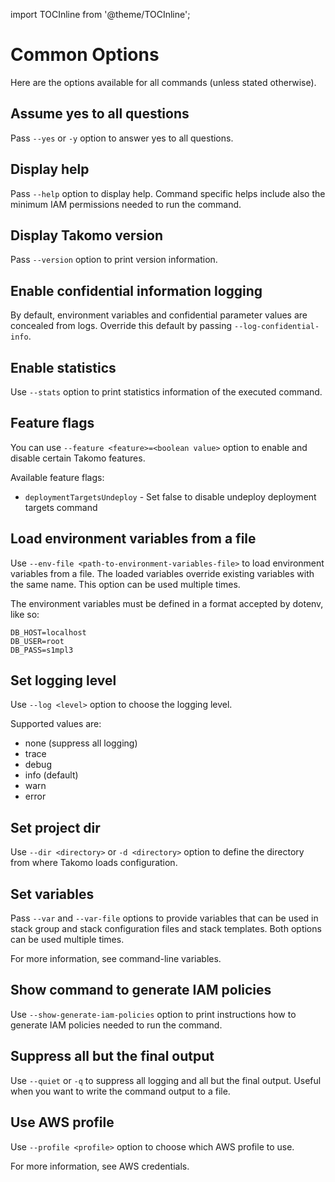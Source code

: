 import TOCInline from '@theme/TOCInline';

# Common Options

Here are the options available for all commands (unless stated otherwise).

<TOCInline toc={toc} />

## Assume yes to all questions

Pass `--yes` or `-y` option to answer yes to all questions.

## Display help

Pass `--help` option to display help. Command specific helps include also the minimum IAM permissions needed to run the command.

## Display Takomo version

Pass `--version` option to print version information.

## Enable confidential information logging

By default, environment variables and confidential parameter values are concealed from logs. Override this default by passing `--log-confidential-info`.

## Enable statistics

Use `--stats` option to print statistics information of the executed command.

## Feature flags

You can use `--feature <feature>=<boolean value>` option to enable and disable certain Takomo features.

Available feature flags:

- `deploymentTargetsUndeploy` - Set false to disable undeploy deployment targets command

## Load environment variables from a file

Use `--env-file <path-to-environment-variables-file>` to load environment variables from a file. The loaded variables override existing variables with the same name. This option can be used multiple times.

The environment variables must be defined in a format accepted by dotenv, like so:

```shell
DB_HOST=localhost
DB_USER=root
DB_PASS=s1mpl3
```

## Set logging level

Use `--log <level>` option to choose the logging level.

Supported values are:

- none (suppress all logging)
- trace
- debug
- info (default)
- warn
- error

## Set project dir

Use `--dir <directory>` or `-d <directory>` option to define the directory from where Takomo loads configuration.

## Set variables

Pass `--var` and `--var-file` options to provide variables that can be used in stack group and stack configuration files and stack templates. Both options can be used multiple times.

For more information, see command-line variables.

## Show command to generate IAM policies

Use `--show-generate-iam-policies` option to print instructions how to generate IAM policies needed to run the command.

## Suppress all but the final output

Use `--quiet` or `-q` to suppress all logging and all but the final output. Useful when you want to write the command output to a file.

## Use AWS profile

Use `--profile <profile>` option to choose which AWS profile to use.

For more information, see AWS credentials.

